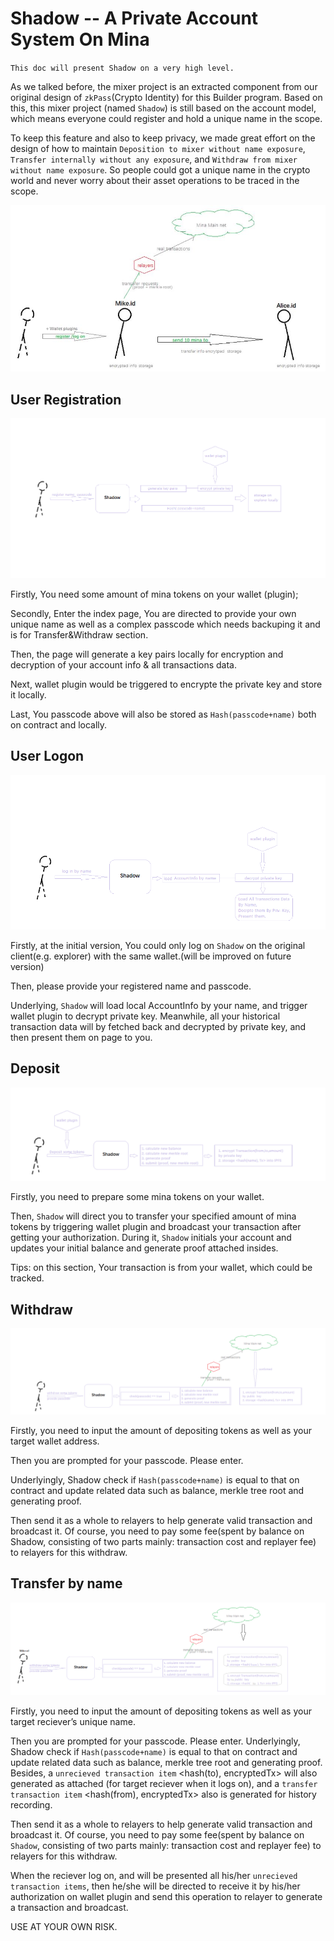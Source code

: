 # Shadow -- A Private Account System On Mina

`This doc will present Shadow on a very high level.`

As we talked before, the mixer project is an extracted component from our original design of `zkPass`(Crypto Identity) for this Builder program. Based on this, this mixer project (named `Shadow`) is still based on the account model, which means everyone could register and hold a unique name in the scope. 

To keep this feature and also to keep privacy, we made great effort on the design of how to maintain `Deposition to mixer without name exposure`, `Transfer internally without any exposure`, and `Withdraw from mixer without name exposure`. 
So people could got a unique name in the crypto world and never worry about their asset operations to be traced in the scope.

 ![image](./HighLevel.JPG)

## User Registration

 ![image](./Register.png)

Firstly, You need some amount of mina tokens on your wallet (plugin);

Secondly, Enter the index page, You are directed to provide your own unique name as well as a complex passcode which needs backuping it and is for Transfer&Withdraw section.

Then, the page will generate a key pairs locally for encryption and decryption of your account info & all transactions data.

Next, wallet plugin would be triggered to encrypte the private key and store it locally.

Last, You passcode above will also be stored as `Hash(passcode+name)` both on contract and locally.


## User Logon

 ![image](./Logon.png)

Firstly, at the initial version, You could only log on `Shadow` on the original client(e.g. explorer) with the same wallet.(will be improved on future version)

Then, please provide your registered name and passcode.

Underlying, `Shadow` will load local AccountInfo by your name, and trigger wallet plugin to decrypt private key. Meanwhile, all your historical transaction data will by fetched back and decrypted by private key, and then present them on page to you.


## Deposit

 ![image](./Deposit.png)

Firstly, you need to prepare some mina tokens on your wallet.

Then, `Shadow` will direct you to transfer your specified amount of mina tokens by triggering wallet plugin and broadcast your transaction after getting your authorization.
During it, `Shadow` initials your account and updates your initial balance and generate proof attached insides.

Tips: on this section, Your transaction is from your wallet, which could be tracked.


## Withdraw

![image](./Withdraw.png)

Firstly, you need to input the amount of depositing tokens as well as your target wallet address.

Then you are prompted for your passcode. Please enter.

Underlyingly, Shadow check if `Hash(passcode+name)` is equal to that on contract and update related data such as balance, merkle tree root and generating proof. 

Then send it as a whole to relayers to help generate valid transaction and broadcast it. Of course, you need to pay some fee(spent by balance on Shadow, consisting of two parts mainly: transaction cost and replayer fee) to relayers for this withdraw. 


## Transfer by name

![image](./Transfer.png)

Firstly, you need to input the amount of depositing tokens as well as your target reciever’s unique name.

Then you are prompted for your passcode. Please enter.
Underlyingly, Shadow check if `Hash(passcode+name)` is equal to that on contract and update related data such as balance, merkle tree root and generating proof. 
Besides, a `unrecieved transaction item` <hash(to), encryptedTx> will also generated as attached (for target reciever when it logs on), and a `transfer transaction item` <hash(from), encryptedTx> also is generated for history recording.


Then send it as a whole to relayers to help generate valid transaction and broadcast it. Of course, you need to pay some fee(spent by balance on `Shadow`, consisting of two parts mainly: transaction cost and replayer fee) to relayers for this withdraw. 

When the reciever log on, and will be presented all his/her `unrecieved transaction items`, then he/she will be directed to receive it by his/her authorization on wallet plugin and send this operation to relayer to generate a transaction and broadcast.


USE AT YOUR OWN RISK.
